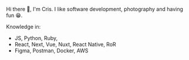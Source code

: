 Hi there :wave:, I'm Cris. I like software development, photography and having fun :grin:.

Knowledge in:

- JS, Python, Ruby,
- React, Next, Vue, Nuxt, React Native, RoR
- Figma, Postman, Docker, AWS
